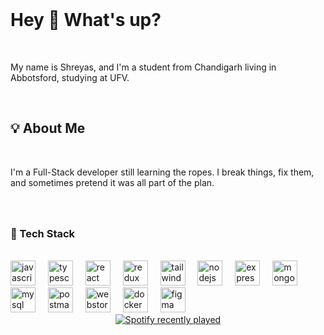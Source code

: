 <br clear="both">

<h1 align="left">Hey 👋 What's up?</h1>


<br clear="both">

<p align="left">My name is Shreyas, and I'm a student from Chandigarh living in Abbotsford, studying at UFV.</p>


<br clear="both">

<h2 align="left">💡 About Me</h2>


<br clear="both">

<p align="left">I'm a Full-Stack developer still learning the ropes. I break things, fix them, and sometimes pretend it was all part of the plan.</p>

###

<br clear="both">

<h3 align="left">🚀 Tech Stack</h3>


<br clear="both">

<div align="left">
  <img src="https://skillicons.dev/icons?i=js" height="40" alt="javascript logo"  />
  <img width="12" />
  <img src="https://skillicons.dev/icons?i=ts" height="40" alt="typescript logo"  />
  <img width="12" />
  <img src="https://skillicons.dev/icons?i=react" height="40" alt="react logo"  />
  <img width="12" />
  <img src="https://skillicons.dev/icons?i=redux" height="40" alt="redux logo"  />
  <img width="12" />
  <img src="https://skillicons.dev/icons?i=tailwind" height="40" alt="tailwindcss logo"  />
  <img width="12" />
  <img src="https://skillicons.dev/icons?i=nodejs" height="40" alt="nodejs logo"  />
  <img width="12" />
  <img src="https://skillicons.dev/icons?i=express" height="40" alt="express logo"  />
  <img width="12" />
  <img src="https://skillicons.dev/icons?i=mongodb" height="40" alt="mongodb logo"  />
  <img width="12" />
  <img src="https://skillicons.dev/icons?i=mysql" height="40" alt="mysql logo"  />
  <img width="12" />
  <img src="https://skillicons.dev/icons?i=postman" height="40" alt="postman logo"  />
  <img width="12" />
  <img src="https://cdn.jsdelivr.net/gh/devicons/devicon/icons/webstorm/webstorm-original.svg" height="40" alt="webstorm logo"  />
  <img width="12" />
  <img src="https://skillicons.dev/icons?i=docker" height="40" alt="docker logo"  />
  <img width="12" />
  <img src="https://skillicons.dev/icons?i=figma" height="40" alt="figma logo"  />
</div>


<div align="center">
  <a href="https://open.spotify.com/user/31yyg6dzohxfocifll2bwdrplczm">
    <img src="https://spotify-recently-played-readme.vercel.app/api?user=31yyg6dzohxfocifll2bwdrplczm&count=5&unique=false" alt="Spotify recently played"  />
  </a>
</div>

###

<div align="center">
</div>

###
